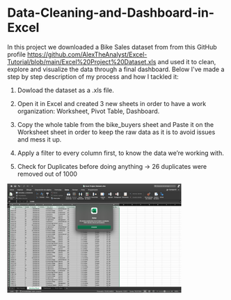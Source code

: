 # Data-Cleaning-and-Dashboard-in-Excel

In this project we downloaded a Bike Sales dataset from from this GitHub profile https://github.com/AlexTheAnalyst/Excel-Tutorial/blob/main/Excel%20Project%20Dataset.xls and used it to clean, explore and visualize the data through a final dashboard. Below I've made a step by step description of my process and how I tackled it: 

1. Dowload the dataset as a .xls file. 

2. Open it in Excel and created 3 new sheets in order to have a work organization: Worksheet, Pivot Table, Dashboard. 

3. Copy the whole table from the bike_buyers sheet and Paste it on the Worksheet sheet in order to keep the raw data as it is to avoid issues and mess it up.

4. Apply a filter to every column first, to know the data we’re working with.

5. Check for Duplicates before doing anything → 26 duplicates were removed out of 1000

<img src="images/Remove Duplicates from whole Dataset.png" width="400" >

